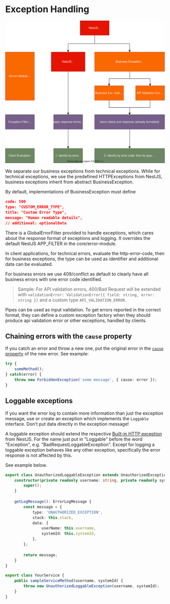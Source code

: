 # Exception Handling

![exception hierarchy](./img/exception-hierarchy.svg)

We separate our business exceptions from technical exceptions. While for technical exceptions, we use the predefined HTTPExceptions from NestJS, business exceptions inherit from abstract BusinessException.

By default, implementations of BusinessException must define

```JSON
code: 500
type: "CUSTOM_ERROR_TYPE",
title: "Custom Error Type",
message: "Human readable details",
// additional: optionalData
```

There is a GlobalErrorFilter provided to handle exceptions, which cares about the response format of exceptions and logging. It overrides the default NestJS APP_FILTER in the core/error-module.

In client applications, for technical errors, evaluate the http-error-code, then for business exceptions, the type can be used as identifier and additional data can be evaluated.

For business errors we use 409/conflict as default to clearly have all business errors with one error code identified.

> Sample: For API validation errors, 400/Bad Request will be extended with `validationError: ValidationError[{ field: string, error: string }]` and a custom type `API_VALIDATION_ERROR`.

Pipes can be used as input validation. To get errors reported in the correct format, they can define a custom exception factory when they should produce api validation error or other exceptions, handled by clients.

## Chaining errors with the `cause` property

If you catch an error and throw a new one, put the original error in the [`cause` property](https://developer.mozilla.org/en-US/docs/Web/JavaScript/Reference/Global_Objects/Error/cause) of the new error. See example:

```typescript
try {
    someMethod();
} catch(error) {
    throw new ForbiddenException('some message', { cause: error });
}
```

## Loggable exceptions

If you want the error log to contain more information than just the exception message, use or create an exception which implements the `Loggable` interface. Don't put data directly in the exception message!

A loggable exception should extend the respective [Built-in HTTP exception](https://docs.nestjs.com/exception-filters#built-in-http-exceptions) from NestJS. For the name just put in "Loggable" before the word "Exception", e.g. "BadRequestLoggableException". Except for logging a loggable exception behaves like any other exception, specifically the error response is not affected by this.

See example below.

```TypeScript
export class UnauthorizedLoggableException extends UnauthorizedException implements Loggable {
    constructor(private readonly username: string, private readonly systemId?: string) {
        super();
    }

    getLogMessage(): ErrorLogMessage {
        const message = {
            type: 'UNAUTHORIZED_EXCEPTION',
            stack: this.stack,
            data: {
                userName: this.username,
                systemId: this.systemId,
            },
        };

        return message;
    }
}
```

```TypeScript
export class YourService {
    public sampleServiceMethod(username, systemId) {
        throw new UnauthorizedLoggableException(username, systemId);
    }
}
```

